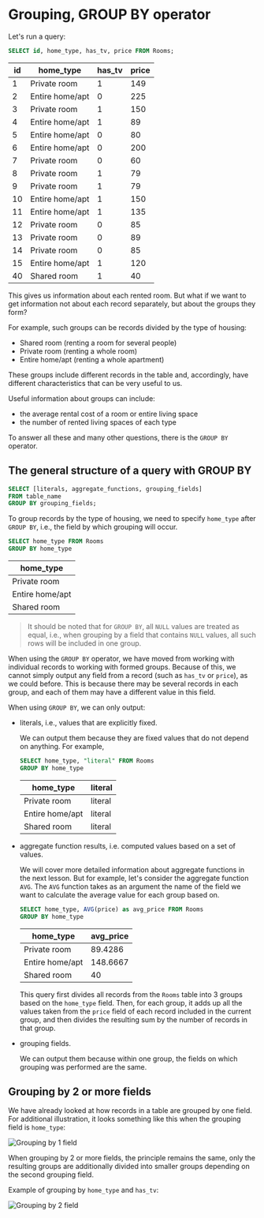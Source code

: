 # Grouping, GROUP BY operator

Let's run a query:

```sql
SELECT id, home_type, has_tv, price FROM Rooms;
```

| id  | home_type       | has_tv | price |
| --- | --------------- | ------ | ----- |
| 1   | Private room    | 1      | 149   |
| 2   | Entire home/apt | 0      | 225   |
| 3   | Private room    | 1      | 150   |
| 4   | Entire home/apt | 1      | 89    |
| 5   | Entire home/apt | 0      | 80    |
| 6   | Entire home/apt | 0      | 200   |
| 7   | Private room    | 0      | 60    |
| 8   | Private room    | 1      | 79    |
| 9   | Private room    | 1      | 79    |
| 10  | Entire home/apt | 1      | 150   |
| 11  | Entire home/apt | 1      | 135   |
| 12  | Private room    | 0      | 85    |
| 13  | Private room    | 0      | 89    |
| 14  | Private room    | 0      | 85    |
| 15  | Entire home/apt | 1      | 120   |
| 40  | Shared room     | 1      | 40    |

This gives us information about each rented room. But what if we want to get information not about each record separately, but about the groups they form?

For example, such groups can be records divided by the type of housing:

-   Shared room (renting a room for several people)
-   Private room (renting a whole room)
-   Entire home/apt (renting a whole apartment)

These groups include different records in the table and, accordingly, have different characteristics that can be very useful to us.

Useful information about groups can include:

-   the average rental cost of a room or entire living space
-   the number of rented living spaces of each type

To answer all these and many other questions, there is the `GROUP BY` operator.

## The general structure of a query with GROUP BY

```sql
SELECT [literals, aggregate_functions, grouping_fields]
FROM table_name
GROUP BY grouping_fields;
```

To group records by the type of housing, we need to specify `home_type` after `GROUP BY`, i.e., the field by which grouping will occur.

```sql
SELECT home_type FROM Rooms
GROUP BY home_type
```

| home_type       |
| --------------- |
| Private room    |
| Entire home/apt |
| Shared room     |

> It should be noted that for `GROUP BY`, all `NULL` values are treated as equal,
> i.e., when grouping by a field that contains `NULL` values, all such rows will be included in one group.

When using the `GROUP BY` operator, we have moved from working with individual records to working with formed groups.
Because of this, we cannot simply output any field from a record (such as `has_tv` or `price`), as we could before.
This is because there may be several records in each group, and each of them may have a different value in this field.

When using `GROUP BY`, we can only output:

-   literals, i.e., values that are explicitly fixed.

    We can output them because they are fixed values that do not depend on anything.
    For example,

    ```sql
    SELECT home_type, "literal" FROM Rooms
    GROUP BY home_type
    ```

    | home_type       | literal |
    | --------------- | ------- |
    | Private room    | literal |
    | Entire home/apt | literal |
    | Shared room     | literal |

-   aggregate function results, i.e. computed values based on a set of values.

    We will cover more detailed information about aggregate functions in the next lesson. But for example, let's consider the aggregate function `AVG`.
    The `AVG` function takes as an argument the name of the field we want to calculate the average value for each group based on.

    ```sql
    SELECT home_type, AVG(price) as avg_price FROM Rooms
    GROUP BY home_type
    ```

    | home_type       | avg_price |
    | --------------- | --------- |
    | Private room    | 89.4286   |
    | Entire home/apt | 148.6667  |
    | Shared room     | 40        |

    This query first divides all records from the `Rooms` table into 3 groups based on the `home_type` field.
    Then, for each group, it adds up all the values taken from the `price` field of each record included in the current group, and then divides the resulting sum
    by the number of records in that group.

-   grouping fields.

    We can output them because within one group, the fields on which grouping was performed are the same.

## Grouping by 2 or more fields

We have already looked at how records in a table are grouped by one field. For additional illustration,
it looks something like this when the grouping field is `home_type`:

![Grouping by 1 field](https://sql-academy.org/static/guidePage/groupping/groupping_by_1_field.png 'Grouping by 1 field')

When grouping by 2 or more fields, the principle remains the same,
only the resulting groups are additionally divided into smaller groups depending on the second grouping field.

Example of grouping by `home_type` and `has_tv`:

![Grouping by 2 field](https://sql-academy.org/static/guidePage/groupping/groupping_by_2_field.png 'Grouping by 2 field')
